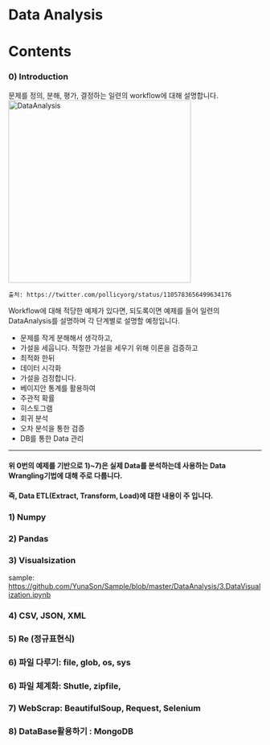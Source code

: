# Data Analysis
# Contents

### 0) Introduction 
문제를 정의, 분해, 평가, 결정하는 일련의 workflow에 대해 설명합니다. 
<img width="363" alt="DataAnalysis" src="https://user-images.githubusercontent.com/39859458/73353664-2f77be80-42d7-11ea-962e-11f167176782.png">
```
출처: https://twitter.com/pollicyorg/status/1105783656499634176
```
Workflow에 대해 적당한 예제가 있다면, 되도록이면 예제를 들어 일련의 DataAnalysis를 설명하며 각 단계별로 설명할 예정입니다. 
- 문제를 작게 분해해서 생각하고,
- 가설을 세웁니다. 적절한 가설을 세우기 위해 이론을 검증하고
- 최적화 한뒤
- 데이터 시각화
- 가설을 검정합니다. 
- 베이지안 통계를 활용하여 
- 주관적 확률
- 히스토그램
- 회귀 분석
- 오차 분석을 통한 검증
- DB를 통한 Data 관리

---------------------------------------------------------------------------------------------

#### 위 0번의 예제를 기반으로 1)~7)은 실제 Data를 분석하는데 사용하는 Data Wrangling기법에 대해 주로 다룹니다. 
#### 즉, Data ETL(Extract, Transform, Load)에 대한 내용이 주 입니다. 
### 1) Numpy
### 2) Pandas
### 3) Visualsization
sample: https://github.com/YunaSon/Sample/blob/master/DataAnalysis/3.DataVisualization.ipynb
### 4) CSV, JSON, XML
### 5) Re (정규표현식)
### 6) 파일 다루기: file, glob, os, sys
### 6) 파일 체계화: Shutle, zipfile, 
### 7) WebScrap: BeautifulSoup, Request, Selenium
### 8) DataBase활용하기 : MongoDB
